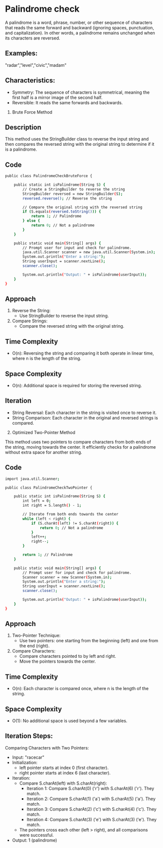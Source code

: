 # Palindrome check

A palindrome is a word, phrase, number, or other sequence of characters that reads the same forward and backward (ignoring spaces, punctuation, and capitalization). 
In other words, a palindrome remains unchanged when its characters are reversed.

## Examples:
"radar","level","civic","madam"

## Characteristics:
   - Symmetry: The sequence of characters is symmetrical, meaning the first half is a mirror image of the second half.
   - Reversible: It reads the same forwards and backwards.

1. Brute Force Method

## Description
This method uses the StringBuilder class to reverse the input string and then compares the reversed string with the original string to determine if it is a palindrome.

## Code

```bash
public class PalindromeCheckBruteForce {

    public static int isPalindrome(String S) {
        // Create a StringBuilder to reverse the string
        StringBuilder reversed = new StringBuilder(S);
        reversed.reverse(); // Reverse the string

        // Compare the original string with the reversed string
        if (S.equals(reversed.toString())) {
            return 1; // Palindrome
        } else {
            return 0; // Not a palindrome
        }
    }

    public static void main(String[] args) {
        // Prompt user for input and check for palindrome.
        java.util.Scanner scanner = new java.util.Scanner(System.in);
        System.out.println("Enter a string:");
        String userInput = scanner.nextLine();
        scanner.close();

        System.out.println("Output: " + isPalindrome(userInput));
    }
}
```

## Approach
1. Reverse the String:
   - Use StringBuilder to reverse the input string.
2. Compare Strings:
   - Compare the reversed string with the original string.

## Time Complexity
  - O(n): Reversing the string and comparing it both operate in linear time, where n is the length of the string.
## Space Complexity
  - O(n): Additional space is required for storing the reversed string.

## Iteration
  - String Reversal: Each character in the string is visited once to reverse it.
  - String Comparison: Each character in the original and reversed strings is compared.

2. Optimized Two-Pointer Method

This method uses two pointers to compare characters from both ends of the string, moving towards the center. It efficiently checks for a palindrome without extra space for another string.

## Code

```bash
import java.util.Scanner;

public class PalindromeCheckTwoPointer {

    public static int isPalindrome(String S) {
        int left = 0;
        int right = S.length() - 1;

        // Iterate from both ends towards the center
        while (left < right) {
            if (S.charAt(left) != S.charAt(right)) {
                return 0; // Not a palindrome
            }
            left++;
            right--;
        }

        return 1; // Palindrome
    }

    public static void main(String[] args) {
        // Prompt user for input and check for palindrome.
        Scanner scanner = new Scanner(System.in);
        System.out.println("Enter a string:");
        String userInput = scanner.nextLine();
        scanner.close();

        System.out.println("Output: " + isPalindrome(userInput));
    }
}
```

## Approach
1. Two-Pointer Technique:
   - Use two pointers: one starting from the beginning (left) and one from the end (right).
2. Compare Characters:
   - Compare characters pointed to by left and right.
   - Move the pointers towards the center.

## Time Complexity
   - O(n): Each character is compared once, where n is the length of the string.
## Space Complexity
   - O(1): No additional space is used beyond a few variables.

## Iteration Steps:
Comparing Characters with Two Pointers:
  - Input: "racecar"
  - Initialization:
      - left pointer starts at index 0 (first character).
      - right pointer starts at index 6 (last character).
  - Iteration:
      - Compare S.charAt(left) with S.charAt(right):
          - Iteration 1: Compare S.charAt(0) ('r') with S.charAt(6) ('r'). They match.
          - Iteration 2: Compare S.charAt(1) ('a') with S.charAt(5) ('a'). They match.
          - Iteration 3: Compare S.charAt(2) ('c') with S.charAt(4) ('c'). They match.
          - Iteration 4: Compare S.charAt(3) ('e') with S.charAt(3) ('e'). They match.
     - The pointers cross each other (left > right), and all comparisons were successful.
 - Output: 1 (palindrome)

